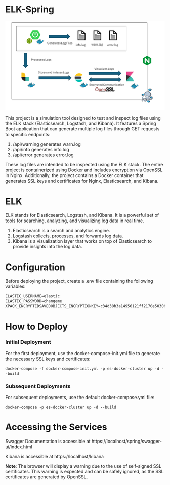 # ELK-Spring

![Diagram](https://raw.githubusercontent.com/lienv1/ELK-Spring/main/Architecture.png)

This project is a simulation tool designed to test and inspect log files using the ELK stack (Elasticsearch, Logstash, and Kibana). It features a Spring Boot application that can generate multiple log files through GET requests to specific endpoints:

1. /api/warning generates warn.log
2. /api/info generates info.log
3. /api/error generates error.log

These log files are intended to be inspected using the ELK stack. The entire project is containerized using Docker and includes encryption via OpenSSL in Nginx. Additionally, the project contains a Docker container that generates SSL keys and certificates for Nginx, Elasticsearch, and Kibana.

# ELK
ELK stands for Elasticsearch, Logstash, and Kibana. It is a powerful set of tools for searching, analyzing, and visualizing log data in real time.
1. Elasticsearch is a search and analytics engine.
2. Logstash collects, processes, and forwards log data.
3. Kibana is a visualization layer that works on top of Elasticsearch to provide insights into the log data.

# Configuration
Before deploying the project, create a .env file containing the following variables:
```
ELASTIC_USERNAME=elastic
ELASTIC_PASSWORD=changeme
XPACK_ENCRYPTEDSAVEDOBJECTS_ENCRYPTIONKEY=c34d38b3a14956121ff2170e5030b471551370178f43e5626eec58b04a30fae2
```
# How to Deploy
### Initial Deployment

For the first deployment, use the docker-compose-init.yml file to generate the necessary SSL keys and certificates:
```
docker-compose -f docker-compose-init.yml -p es-docker-cluster up -d --build
```

### Subsequent Deployments

For subsequent deployments, use the default docker-compose.yml file:
```
docker-compose -p es-docker-cluster up -d --build
```
# Accessing the Services

Swagger Documentation is accessible at https://localhost/spring/swagger-ui/index.html

Kibana is accessible at https://localhost/kibana

**Note**: The browser will display a warning due to the use of self-signed SSL certificates. This warning is expected and can be safely ignored, as the SSL certificates are generated by OpenSSL.



